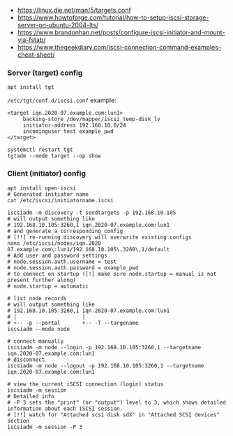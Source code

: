 * https://linux.die.net/man/5/targets.conf
* https://www.howtoforge.com/tutorial/how-to-setup-iscsi-storage-server-on-ubuntu-2004-lts/
* https://www.brandonhan.net/posts/configure-iscsi-initiator-and-mount-via-fstab/
* https://www.thegeekdiary.com/iscsi-connection-command-examples-cheat-sheet/

### Server (target) config
```shell
apt install tgt
```

`/etc/tgt/conf.d/iscsi.conf` example:
```
<target iqn.2020-07.example.com:lun1>
     backing-store /dev/mapper/iscsi_temp-disk_lv
     initiator-address 192.168.10.0/24
     incominguser test example_pwd
</target>
```

```shell
systemctl restart tgt
tgtadm --mode target --op show
```

### Client (initiator) config

```shell
apt install open-iscsi
# Generated initiator name
cat /etc/iscsi/initiatorname.iscsi

iscsiadm -m discovery -t sendtargets -p 192.168.10.105
# will output something like
# 192.168.10.105:3260,1 iqn.2020-07.example.com:lun1
# and generate a corresponding config
# [!!] re-running discovery will overwrite existing configs
nano /etc/iscsi/nodes/iqn.2020-07.example.com\:lun1/192.168.10.105\,3260\,1/default
# Add user and password settings
# node.session.auth.username = test
# node.session.auth.password = example_pwd
# to connect on startup ([!] make sure node.startup = manual is not present further along)
# node.startup = automatic

# list node records
# will output something like
# 192.168.10.105:3260,1 iqn.2020-07.example.com:lun1
# |                     |
# +-- -p --portal       +-- -T --targename
iscsiadm --mode node

# connect manually
iscsiadm -m node --login -p 192.168.10.105:3260,1 --targetname iqn.2020-07.example.com:lun1
# disconnect
iscsiadm -m node --logout -p 192.168.10.105:3260,1 --targetname iqn.2020-07.example.com:lun1

# view the current iSCSI connection (login) status
iscsiadm -m session
# Detailed info
# -P 3 sets the "print" (or "output") level to 3, which shows detailed information about each iSCSI session.
# [!!] watch for "Attached scsi disk sdX" in "Attached SCSI devices" section
iscsiadm -m session -P 3
```

